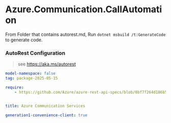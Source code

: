 # Azure.Communication.CallAutomation

From Folder that contains autorest.md, Run `dotnet msbuild /t:GenerateCode` to generate code.

### AutoRest Configuration
> see https://aka.ms/autorest

```yaml
model-namespace: false
tag: package-2025-05-15

require:
    - https://github.com/Azure/azure-rest-api-specs/blob/8bf7f264d186b52eccb579accd3f584788511049/specification/communication/data-plane/CallAutomation/readme.md


title: Azure Communication Services

generation1-convenience-client: true
```
